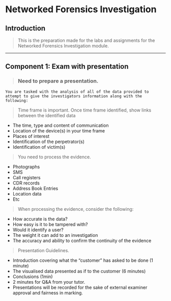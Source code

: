 # Networked Forensics Investigation

## Introduction

> This is the preparation made for the labs and assignments for the Networked Forensics Investigation module.
---

## **Component 1: Exam with presentation**

> ### **Need to prepare a presentation.**

`You are tasked with the analysis of all of the data provided to
attempt to give the investigators information along with the following:
`
> Time frame is important. 
> Once time frame identified, show links between the identified data

- The time, type and content of communication
- Location of the device(s) in your time frame
- Places of interest
- Identification of the perpetrator(s)
- Identification of victim(s)

> You need to process the evidence.

- Photographs
- SMS
- Call registers
- CDR records
- Address Book Entries
- Location data
- Etc

> When processing the evidence, consider the following:

- How accurate is the data?
- How easy is it to be tampered with?
- Would it identify a user?
- The weight it can add to an investigation
- The accuracy and ability to confirm the continuity of the evidence

> Presentation Guidelines.

- Introduction covering what the “customer” has asked to be done (1 minute)
- The visualised data presented as if to the customer (6 minutes)
- Conclusions (1min)
- 2 minutes for Q&A from your tutor.
- Presentations will be recorded for the sake of external examiner approval and fairness in marking.

